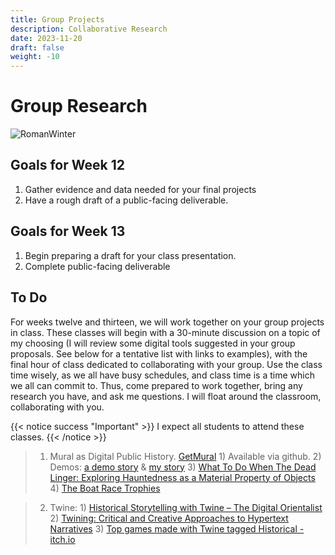 ```yaml
---
title: Group Projects
description: Collaborative Research
date: 2023-11-20
draft: false
weight: -10
---
```


# Group Research

![RomanWinter](RomanWinter.jpg)

## Goals for Week 12

1. Gather evidence and data needed for your final projects
2. Have a rough draft of a public-facing deliverable.

## Goals for Week 13

1. Begin preparing a draft for your class presentation.
2. Complete public-facing deliverable


## To Do

For weeks twelve and thirteen, we will work together on your group projects in class. These classes will begin with a 30-minute discussion on a topic of my choosing (I will review some digital tools suggested in your group proposals. See below for a tentative list with links to examples), with the final hour of class dedicated to collaborating with your group. Use the class time wisely, as we all have busy schedules, and class time is a time which we all can commit to. Thus, come prepared to work together, bring any research you have, and ask me questions. I will float around the classroom, collaborating with you.

{{< notice success "Important" >}}
I expect all students to attend these classes. 
{{< /notice >}}



>1) Mural as Digital Public History. [GetMural](https://github.com/GetMural/Mural)
		1) Available via github.
		2) Demos: [a demo story](file:///Users/scottcoleman/Desktop/mural-demo-main/index.html) & [my story](file:///Users/scottcoleman/Desktop/mural-demo2-main/index.html) 
		3) [What To Do When The Dead Linger: Exploring Hauntedness as a Material Property of Objects](https://epoiesen.carleton.ca/2021/10/01/when-the-dead-linger/)
		4) [The Boat Race Trophies](https://stories.fitzmuseum.cam.ac.uk/boat-race-trophies/)

>2) Twine:
		1) [Historical Storytelling with Twine – The Digital Orientalist](https://digitalorientalist.com/2019/05/27/historical-storytelling-with-twine/) 
		2) [Twining: Critical and Creative Approaches to Hypertext Narratives](https://www-fulcrum-org.proxy.library.carleton.ca/concern/monographs/ms35tb924)
		3) [Top games made with Twine tagged Historical - itch.io](https://itch.io/games/made-with-twine/tag-historical) 

